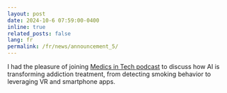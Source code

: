 ```yaml
---
layout: post
date: 2024-10-6 07:59:00-0400
inline: true
related_posts: false
lang: fr
permalink: /fr/news/announcement_5/
---
```


<!-- TRANSLATION NOTE: Replace the English content below with French translation. -->

I had the pleasure of joining [Medics in Tech podcast](https://www.youtube.com/watch?v=5WKU46BPtfg) to discuss how AI is transforming addiction treatment, from detecting smoking behavior to leveraging VR and smartphone apps.
